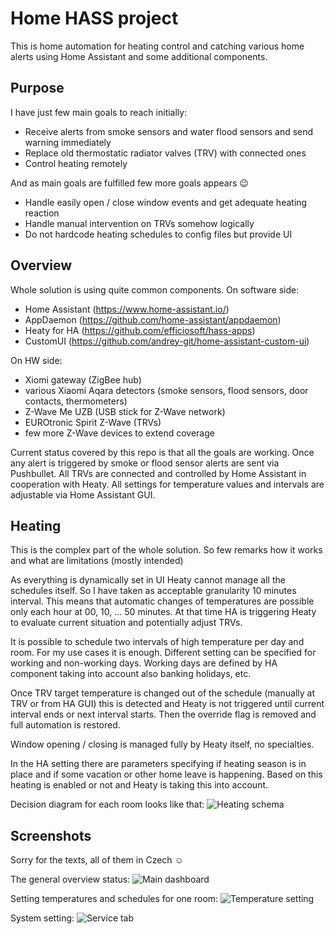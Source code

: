 # Home HASS project
This is home automation for heating control and catching various home alerts using Home Assistant and some additional components.

## Purpose
I have just few main goals to reach initially:
 - Receive alerts from smoke sensors and water flood sensors and send warning immediately
 - Replace old thermostatic radiator valves (TRV) with connected ones
 - Control heating remotely

And as main goals are fulfilled few more goals appears :wink:
 - Handle easily open / close window events and get adequate heating reaction
 - Handle manual intervention on TRVs somehow logically
 - Do not hardcode heating schedules to config files but provide UI

## Overview
Whole solution is using quite common components. 
On software side:
 - Home Assistant (https://www.home-assistant.io/)
 - AppDaemon (https://github.com/home-assistant/appdaemon)
 - Heaty for HA (https://github.com/efficiosoft/hass-apps)
 - CustomUI (https://github.com/andrey-git/home-assistant-custom-ui)

On HW side:

 - Xiomi gateway (ZigBee hub)
 - various Xiaomi Aqara detectors (smoke sensors, flood sensors, door contacts, thermometers)
 - Z-Wave Me UZB (USB stick for Z-Wave network)
 - EUROtronic Spirit Z-Wave (TRVs)
 - few more Z-Wave devices to extend coverage

Current status covered by this repo is  that all the goals are working.
Once any alert is triggered by smoke or flood sensor alerts are sent via Pushbullet.
All TRVs are connected and controlled by Home Assistant in cooperation with Heaty. All settings for temperature values and intervals are adjustable via Home Assistant GUI.

## Heating
This is the complex part of the whole solution. So few remarks how it works and what are limitations (mostly intended)

As everything is dynamically set in UI Heaty cannot manage all the schedules itself. So I have taken as acceptable granularity 10 minutes interval. This means that automatic changes of temperatures are possible only each hour at 00, 10, ... 50 minutes. At that time HA is triggering Heaty to evaluate current situation and potentially adjust TRVs.

It is possible to schedule two intervals of high temperature per day and room. For my use cases it is enough. Different setting can be specified for working and non-working days. Working days are defined by HA component taking into account also banking holidays, etc.

Once TRV target temperature is changed out of the schedule (manually at TRV or from HA GUI) this is detected and Heaty is not triggered until current interval ends or next interval starts. Then the override flag is removed and full automation is restored.

Window opening / closing is managed fully by Heaty itself, no specialties.

In the HA setting there are parameters specifying if heating season is in place and if some vacation or other home leave is happening. Based on this heating is enabled or not and Heaty is taking this into account.

Decision diagram for each room looks like that:
![Heating schema](https://raw.githubusercontent.com/tristone-cz/hass/master/mediafiles/heating.png)

## Screenshots

Sorry for the texts, all of them in Czech :relaxed: 

The general overview status:
![Main dashboard](https://raw.githubusercontent.com/tristone-cz/hass/master/mediafiles/boardmain.png)

Setting temperatures and schedules for one room:
![Temperature setting](https://raw.githubusercontent.com/tristone-cz/hass/master/mediafiles/boardsettemp.png)

System setting:
![Service tab](https://raw.githubusercontent.com/tristone-cz/hass/master/mediafiles/boardservice.png)


